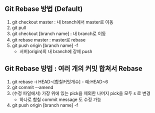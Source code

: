 ## Git Rebase 방법 (Default)

1. git checkout master : 내 branch에서 master로 이동
2. git pull
3. git checkout [branch name] : 내 branch로 이동
4. git rebase master : master로 rebase
5. git push origin [branch name] -f 
	* 서버(origin)의 내 branch에 강제 push 

## Git Rebase 방법 : 여러 개의 커밋 합쳐서 Rebase
1. git rebase -i HEAD~[합칠커밋개수] - 예:HEAD~6
2. git commit --amend
3. (수정 파일에서) 가장 위에 있는 pick을 제외한 나머지 pick을 모두 s 로 변경
	* 하나로 합칠 commit message 도 수정 가능
4. git push origin [branch name] -f

